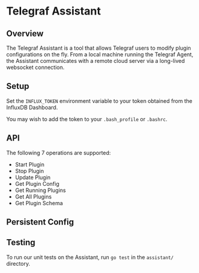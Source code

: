 # Telegraf Assistant

## Overview
The Telegraf Assistant is a tool that allows Telegraf users to modify plugin configurations on the fly. 
From a local machine running the Telegraf Agent, the Assistant communicates with a remote cloud server 
via a long-lived websocket connection.

## Setup
Set the `INFLUX_TOKEN` environment variable to your token obtained from the InfluxDB Dashboard.

You may wish to add the token to your `.bash_profile` or `.bashrc`.

## API
The following 7 operations are supported:
- Start Plugin
- Stop Plugin
- Update Plugin
- Get Plugin Config
- Get Running Plugins
- Get All Plugins
- Get Plugin Schema

## Persistent Config

## Testing
To run our unit tests on the Assistant, run `go test` in the `assistant/` directory.
